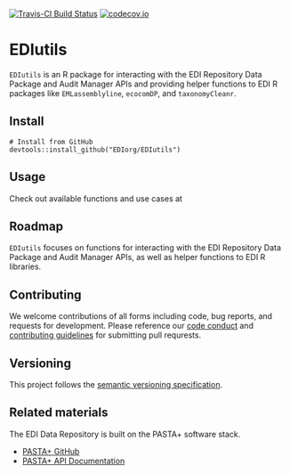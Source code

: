 [![Travis-CI Build Status](https://travis-ci.com/EDIorg/EDIutils.svg?branch=master)](https://travis-ci.org/EDIorg/EDIutils)
[![codecov.io](https://codecov.io/github/EDIorg/EDIutils/coverage.svg?branch=master)](https://codecov.io/github/EDIorg/EDIutils?branch=master)

# EDIutils

`EDIutils` is an R package for interacting with the EDI Repository Data Package and Audit Manager APIs and providing helper functions to EDI R packages like `EMLassemblyline`, `ecocomDP`, and `taxonomyCleanr`.

## Install

```
# Install from GitHub
devtools::install_github("EDIorg/EDIutils")
```

## Usage

Check out available functions and use cases at 

## Roadmap

`EDIutils` focuses on functions for interacting with the EDI Repository Data Package and Audit Manager APIs, as well as helper functions to EDI R libraries.

## Contributing

We welcome contributions of all forms including code, bug reports, and requests for development. Please reference our [code conduct](https://github.com/EDIorg/EDIutils/blob/master/CODE_OF_CONDUCT.md) and [contributing guidelines](https://github.com/EDIorg/EDIutils/blob/master/CONTRIBUTING.md) for submitting pull requrests.

## Versioning

This project follows the [semantic versioning specification](https://semver.org).

## Related materials

The EDI Data Repository is built on the PASTA+ software stack.
* [PASTA+ GitHub](https://github.com/PASTAplus)
* [PASTA+ API Documentation](https://pastaplus-core.readthedocs.io/en/latest/index.html#)
